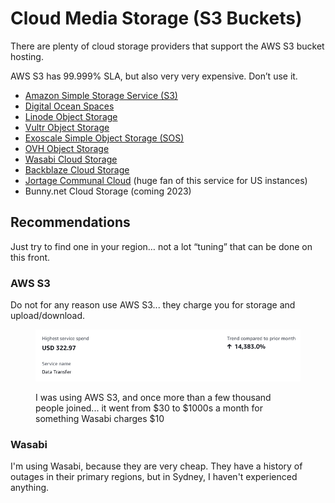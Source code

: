 # Cloud Media Storage (S3 Buckets)

There are plenty of cloud storage providers that support the AWS S3 bucket hosting.&#x20;

AWS S3 has 99.999% SLA, but also very very expensive. Don’t use it.

* [Amazon Simple Storage Service (S3)](https://aws.amazon.com/s3/)
* [Digital Ocean Spaces](https://www.digitalocean.com/products/spaces)
* [Linode Object Storage](https://www.linode.com/products/object-storage/)
* [Vultr Object Storage](https://www.vultr.com/products/object-storage/)
* [Exoscale Simple Object Storage (SOS)](https://www.exoscale.com/object-storage/)
* [OVH Object Storage](https://www.ovhcloud.com/en-au/public-cloud/object-storage/)
* [Wasabi Cloud Storage](https://wasabi.com/s3-compatible-cloud-storage/)&#x20;
* [Backblaze Cloud Storage](https://www.backblaze.com/b2/cloud-storage.html)
* [Jortage Communal Cloud](https://jortage.com/) (huge fan of this service for US instances)
* Bunny.net Cloud Storage (coming 2023)

## Recommendations

Just try to find one in your region… not a lot “tuning” that can be done on this front.

### AWS S3

Do not for any reason use AWS S3... they charge you for storage and upload/download.

<figure><img src="../.gitbook/assets/image.png" alt=""><figcaption><p>I was using AWS S3, and once more than a few thousand people joined... it went from $30 to $1000s a month for something Wasabi charges $10</p></figcaption></figure>

### Wasabi

I'm using Wasabi, because they are very cheap. They have a history of outages in their primary regions, but in Sydney, I haven't experienced anything.


